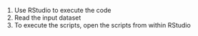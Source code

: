 1. Use RStudio to execute the code
2. Read the input dataset
3. To execute the scripts, open the scripts from within RStudio
